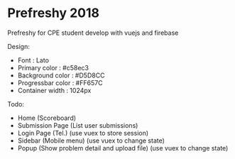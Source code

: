 # Prefreshy 2018

Prefreshy for CPE student develop with vuejs and firebase

Design:

- Font : Lato
- Primary color : #c58ec3
- Background color : #D5D8CC
- Progressbar color : #FF657C
- Container width : 1024px

Todo:

- Home (Scoreboard)
- Submission Page (List user submissions)
- Login Page (Tel.) (use vuex to store session)
- Sidebar (Mobile menu) (use vuex to change state)
- Popup (Show problem detail and upload file) (use vuex to change state)
